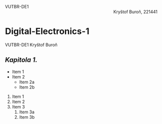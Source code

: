 <div align="left">VUTBR-DE1</div><div align="right">Kryštof Buroň, 221441</div>

# Digital-Electronics-1
VUTBR-DE1
Kryštof Buroň


## *Kapitola 1.*
* Item 1
* Item 2
  * Item 2a
  * Item 2b
  
1. Item 1
1. Item 2
1. Item 3
   1. Item 3a
   1. Item 3b
